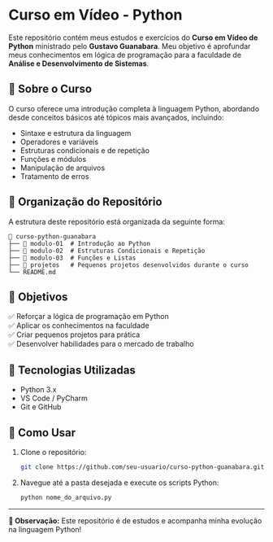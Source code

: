 # Curso em Vídeo - Python

Este repositório contém meus estudos e exercícios do **Curso em Vídeo de Python** ministrado pelo **Gustavo Guanabara**. Meu objetivo é aprofundar meus conhecimentos em lógica de programação para a faculdade de **Análise e Desenvolvimento de Sistemas**.

## 📌 Sobre o Curso
O curso oferece uma introdução completa à linguagem Python, abordando desde conceitos básicos até tópicos mais avançados, incluindo:
- Sintaxe e estrutura da linguagem
- Operadores e variáveis
- Estruturas condicionais e de repetição
- Funções e módulos
- Manipulação de arquivos
- Tratamento de erros

## 📂 Organização do Repositório
A estrutura deste repositório está organizada da seguinte forma:
```
📂 curso-python-guanabara
├── 📁 modulo-01  # Introdução ao Python
├── 📁 modulo-02  # Estruturas Condicionais e Repetição
├── 📁 modulo-03  # Funções e Listas
├── 📁 projetos   # Pequenos projetos desenvolvidos durante o curso
└── README.md
```

## 🚀 Objetivos
✅ Reforçar a lógica de programação em Python  
✅ Aplicar os conhecimentos na faculdade  
✅ Criar pequenos projetos para prática  
✅ Desenvolver habilidades para o mercado de trabalho

## 🔧 Tecnologias Utilizadas
- Python 3.x
- VS Code / PyCharm
- Git e GitHub

## 📜 Como Usar
1. Clone o repositório:
   ```bash
   git clone https://github.com/seu-usuario/curso-python-guanabara.git
   ```
2. Navegue até a pasta desejada e execute os scripts Python:
   ```bash
   python nome_do_arquivo.py
   ```

---
**📢 Observação:** Este repositório é de estudos e acompanha minha evolução na linguagem Python!
